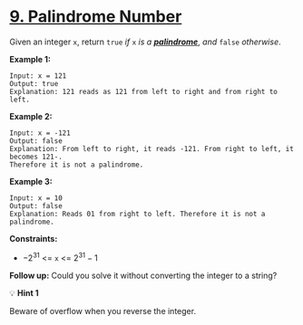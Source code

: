 # [9. Palindrome Number](https://leetcode.com/problems/palindrome-number/)

Given an integer `x`, return `true` _if_ `x` _is a_ _**[palindrome](https://en.wikipedia.org/wiki/Palindrome)**_, _and_ `false` _otherwise_.

**Example 1:**

```text
Input: x = 121
Output: true
Explanation: 121 reads as 121 from left to right and from right to left.
```

**Example 2:**

```text
Input: x = -121
Output: false
Explanation: From left to right, it reads -121. From right to left, it becomes 121-.
Therefore it is not a palindrome.
```

**Example 3:**

```text
Input: x = 10
Output: false
Explanation: Reads 01 from right to left. Therefore it is not a palindrome.
```

**Constraints:**

- $-2^{31}$ <= `x` <= $2^{31} - 1$

**Follow up:** Could you solve it without converting the integer to a string?

:bulb: **Hint 1**

Beware of overflow when you reverse the integer.
